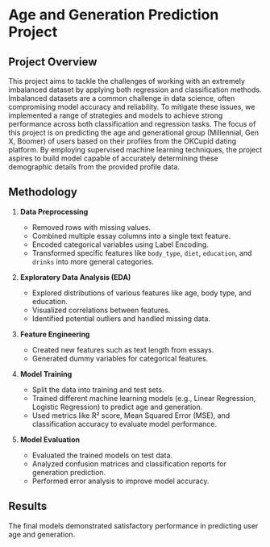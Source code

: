 # Age and Generation Prediction Project

## Project Overview

This project aims to tackle the challenges of working with an extremely imbalanced dataset by applying both regression and classification methods. Imbalanced datasets are a common challenge in data science, often compromising model accuracy and reliability. To mitigate these issues, we implemented a range of strategies and models to achieve strong performance across both classification and regression tasks. The focus of this project is on predicting the age and generational group (Millennial, Gen X, Boomer) of users based on their profiles from the OKCupid dating platform. By employing supervised machine learning techniques, the project aspires to build model capable of accurately determining these demographic details from the provided profile data.

## Methodology

1. **Data Preprocessing**
   - Removed rows with missing values.
   - Combined multiple essay columns into a single text feature.
   - Encoded categorical variables using Label Encoding.
   - Transformed specific features like `body_type`, `diet`, `education`, and `drinks` into more general categories.

2. **Exploratory Data Analysis (EDA)**
   - Explored distributions of various features like age, body type, and education.
   - Visualized correlations between features.
   - Identified potential outliers and handled missing data.

3. **Feature Engineering**
   - Created new features such as text length from essays.
   - Generated dummy variables for categorical features.

4. **Model Training**
   - Split the data into training and test sets.
   - Trained different machine learning models (e.g., Linear Regression, Logistic Regression) to predict age and generation.
   - Used metrics like R² score, Mean Squared Error (MSE), and classification accuracy to evaluate model performance.

5. **Model Evaluation**
   - Evaluated the trained models on test data.
   - Analyzed confusion matrices and classification reports for generation prediction.
   - Performed error analysis to improve model accuracy.

## Results

The final models demonstrated satisfactory performance in predicting user age and generation.
